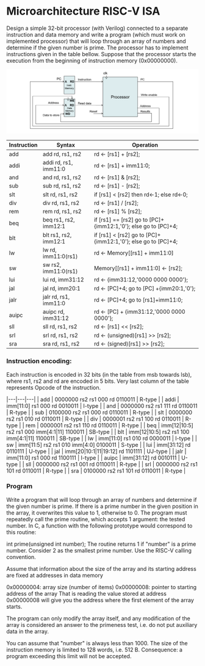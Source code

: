 # Microarchitecture RISC-V ISA

Design a simple 32-bit processor (with Verilog) connected to a separate instruction and data memory and write a program (which must work on implemented processor) that will loop through an array of numbers and determine if the given number is prime. The processor has to implement instructions given in the table bellow. Suppose that the processor starts the execution from the beginning of instruction memory (0x00000000).

![](images/cpu.png)

| Instruction | Syntax | Operation |
|---|---|---|
| add | add rd, rs1, rs2 | rd ← [rs1] + [rs2]; |
| addi | addi rd, rs1, imm11:0 | rd ← [rs1] + imm11:0; |
| and | and rd, rs1, rs2 | rd ← [rs1] & [rs2]; |
| sub | sub rd, rs1, rs2 | rd ← [rs1] - [rs2]; |
| slt | slt rd, rs1, rs2 | if [rs1] < [rs2] then rd←1; else rd←0; |
| div | div rd, rs1, rs2 | rd ← [rs1] / [rs2]; |
| rem | rem rd, rs1, rs2 | rd ← [rs1] % [rs2]; |
| beq | beq rs1, rs2, imm12:1 | if [rs1] == [rs2] go to [PC]+{imm12:1,'0'}; else go to [PC]+4; |
| blt | blt rs1, rs2, imm12:1 | if [rs1] < [rs2] go to [PC]+{imm12:1,'0'}; else go to [PC]+4; |
| lw | lw rd, imm11:0(rs1) | rd ← Memory[[rs1] + imm11:0] |
| sw | sw rs2, imm11:0(rs1) | Memory[[rs1] + imm11:0] ← [rs2]; |
| lui | lui rd, imm31:12 | rd ← {imm31:12,'0000 0000 0000'}; |
| jal | jal rd, imm20:1 | rd ← [PC]+4; go to [PC] +{imm20:1,'0'}; |
| jalr | jalr rd, rs1, imm11:0 | rd ← [PC]+4; go to [rs1]+imm11:0; |
| auipc | auipc rd, imm31:12 | rd ← [PC] + {imm31:12,'0000 0000 0000'}; |
| sll | sll rd, rs1, rs2 | rd ← [rs1] << [rs2]; |
| srl | srl rd, rs1, rs2 | rd ← (unsigned)[rs1] >> [rs2]; |
| sra | sra rd, rs1, rs2 | rd ← (signed)[rs1] >> [rs2]; |

### Instruction encoding:

Each instruction is encoded in 32 bits (in the table from msb towards lsb), where rs1, rs2 and rd are encoded in 5 bits. Very last column of the table represents Opcode of the instruction.

|---|---|---|
| add | 0000000 rs2 rs1 000 rd 0110011 | R-type |
| addi | imm[11:0] rs1 000 rd 0010011 | I-type |
| and | 0000000 rs2 rs1 111 rd 0110011 | R-type |
| sub | 0100000 rs2 rs1 000 rd 0110011 | R-type |
| slt | 0000000 rs2 rs1 010 rd 0110011 | R-type |
| div | 0000001 rs2 rs1 100 rd 0110011 | R-type |
| rem | 0000001 rs2 rs1 110 rd 0110011 | R-type |
| beq | imm[12\|10:5] rs2 rs1 000 imm[4:1\|11] 1100011 | SB-type |
| blt | imm[12\|10:5] rs2 rs1 100 imm[4:1\|11] 1100011 | SB-type |
| lw | imm[11:0] rs1 010 rd 0000011 | I-type |
| sw | imm[11:5] rs2 rs1 010 imm[4:0] 0100011 | S-type |
| lui | imm[31:12] rd 0110111 | U-type |
| jal | imm[20\|10:1\|11\|19:12] rd 1101111 | UJ-type |
| jalr | imm[11:0] rs1 000 rd 1100111 | I-type |
| auipc | imm[31:12] rd 0010111 | U-type |
| sll | 0000000 rs2 rs1 001 rd 0110011 | R-type |
| srl | 0000000 rs2 rs1 101 rd 0110011 | R-type |
| sra | 0100000 rs2 rs1 101 rd 0110011 | R-type |

### Program

Write a program that will loop through an array of numbers and determine if the given number is prime. If there is a prime number in the given position in the array, it overwrites this value to 1, otherwise to 0. The program must repeatedly call the prime routine, which accepts 1 argument: the tested number. In C, a function with the following prototype would correspond to this routine:

int prime(unsigned int number);
The routine returns 1 if "number" is a prime number. Consider 2 as the smallest prime number. Use the RISC-V calling convention.

Assume that information about the size of the array and its starting address are fixed at addresses in data memory

0x00000004: array size (number of items)
0x00000008: pointer to starting address of the array
That is reading the value stored at address 0x00000008 will give you the address where the first element of the array starts.

The program can only modify the array itself, and any modification of the array is considered an answer to the primeness test, i.e. do not put auxiliary data in the array.

You can assume that "number" is always less than 1000. The size of the instruction memory is limited to 128 words, i.e. 512 B. Consequence: a program exceeding this limit will not be accepted.
